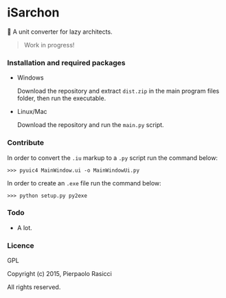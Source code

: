 iSarchon
========

:triangular_ruler: A unit converter for lazy architects.

> Work in progress!

### Installation and required packages

- Windows
    
    Download the repository and extract `dist.zip` in the main program files folder, then run the executable.

- Linux/Mac
    
    Download the repository and run the `main.py` script.

### Contribute

In order to convert the `.iu`  markup to a `.py` script run the command below:
	
	>>> pyuic4 MainWindow.ui -o MainWindowUi.py
	
In order to create an `.exe` file run the command below:

	>>> python setup.py py2exe

### Todo

- A lot.

### Licence

GPL

Copyright (c) 2015, Pierpaolo Rasicci

All rights reserved.
